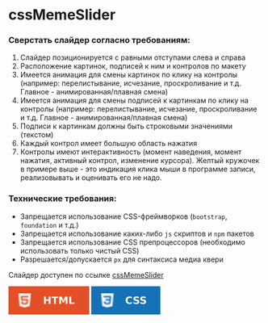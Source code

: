 # cssMemeSlider

### Сверстать слайдер согласно требованиям:

1. Слайдер позиционируется с равными отступами слева и справа
2. Расположение картинок, подписей к ним и контролов по макету
3. Имеется анимация для смены картинок по клику на контролы (например: перелистывание, исчезание, проскроливание и т.д. Главное - анимированная/плавная смена)
4. Имеется анимация для смены подписей к картинкам по клику на контролы (например: перелистывание, исчезание, проскроливание и т.д. Главное - анимированная/плавная смена)
5. Подписи к картинкам должны быть строковыми значениями (текстом)
6. Каждый контрол имеет большую область нажатия
7. Контролы имеют интерактивность (момент наведения, момент нажатия, активный контрол, изменение курсора). Желтый кружочек в примере выше - это индикация клика мыши в программе записи, реализовывать и оценивать его не надо.

### Технические требования:

- Запрещается использование CSS-фреймворков (`bootstrap`, `foundation` и т.д.)
- Запрещается использование каких-либо `js` скриптов и `npm` пакетов
- Запрещается использование CSS препроцессоров (необходимо использовать только чистый CSS)
- Разрешается/допускается `px` для синтаксиса медиа квери

Слайдер доступен по ссылке [cssMemeSlider](https://chernyavskayaev.github.io/cssMemeSlider/cssMemeSlider/)

![HTML](/svg/html.svg) ![CSS](/svg/css.svg)
